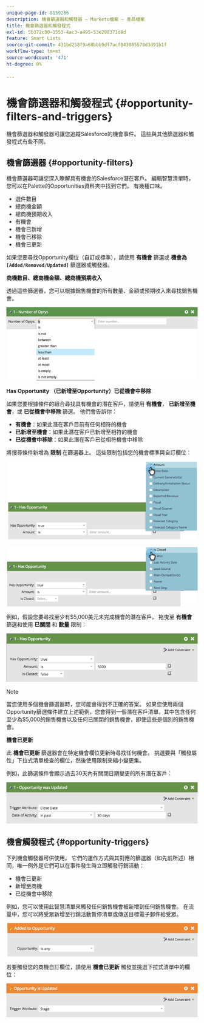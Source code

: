 ```yaml
---
unique-page-id: 8159286
description: 機會篩選器和觸發器 — Marketo檔案 — 產品檔案
title: 機會篩選器和觸發程式
exl-id: 5b372c00-1553-4ac3-a495-53e208371d8d
feature: Smart Lists
source-git-commit: 431bd258f9a68bbb9df7acf043085578d3d91b1f
workflow-type: tm+mt
source-wordcount: '471'
ht-degree: 0%

---
```


# 機會篩選器和觸發程式 {#opportunity-filters-and-triggers}

機會篩選器和觸發器可讓您追蹤Salesforce的機會事件。 這些與其他篩選器和觸發程式有些不同。

## 機會篩選器 {#opportunity-filters}

機會篩選器可讓您深入瞭解具有機會的Salesforce潛在客戶。 編輯智慧清單時，您可以在Palette的Opportunities資料夾中找到它們。 有幾種口味。

* 選件數目
* 總商機金額
* 總商機預期收入
* 有機會
* 機會已新增
* 機會已移除
* 機會已更新

如果您要尋找Opportunity欄位（自訂或標準），請使用 **有機會** 篩選或 **機會為`[Added/Removed/Updated]`** 篩選器或觸發器。

**商機數目、總商機金額、總商機預期收入**

透過這些篩選器，您可以根據銷售機會的所有數量、金額或預期收入來尋找銷售機會。

![](assets/image2015-6-11-12-3a29-3a34.png)

**Has Opportunity （已新增至Opportunity）已從機會中移除**

如果您要根據條件的組合尋找具有機會的潛在客戶，請使用 **有機會**， **已新增至機會**，或 **已從機會中移除** 篩選。 他們會告訴你：

* **有機會**：如果此潛在客戶目前有任何相符的機會
* **已新增至機會**：如果此潛在客戶已新增至相符的機會
* **已從機會中移除**：如果此潛在客戶已從相符機會中移除

將搜尋條件新增為 **限制** 在篩選器上。 這些限制包括您的機會標準與自訂欄位：

![](assets/image2015-6-11-12-3a31-3a0.png)

![](assets/image2015-6-11-12-3a31-3a46.png)

例如，假設您要尋找至少有$5,000美元未完成機會的潛在客戶。 拖曳至 **有機會** 篩選和使用 **已關閉** 和 **數量** 限制：

![](assets/image2015-6-11-12-3a32-3a0.png)

>[!NOTE]
>
>當您使用多個機會篩選器時，您可能會得到不正確的答案。 如果您使用兩個Opportunity篩選條件建立上述範例，您會得到一個潛在客戶清單，其中包含任何至少為$5,000的銷售機會以及任何已關閉的銷售機會，即使這些是個別的銷售機會。

**機會已更新**

此 **機會已更新** 篩選器會在特定機會欄位更新時尋找任何機會。 挑選要與「觸發屬性」下拉式清單檢查的欄位，然後使用限制來縮小變更集。

例如，此篩選條件會顯示過去30天內有關閉日期變更的所有潛在客戶：

![](assets/image2015-6-11-12-3a33-3a7.png)

## 機會觸發程式 {#opportunity-triggers}

下列機會觸發器可供使用。 它們的運作方式與其對應的篩選器（如先前所述）相同，唯一例外是它們可以在事件發生時立即觸發行銷活動：

* 機會已更新
* 新增至商機
* 已從機會中移除

例如，您可以使用此智慧清單來觸發任何銷售機會被新增到任何銷售機會。 在流量中，您可以將受眾新增至行銷活動暫停清單或傳送目標電子郵件給受眾。

![](assets/image2015-6-11-12-3a33-3a48.png)

若要觸發您的商機自訂欄位，請使用 **機會已更新** 觸發並挑選下拉式清單中的欄位：

![](assets/image2015-6-11-12-3a33-3a34.png)
